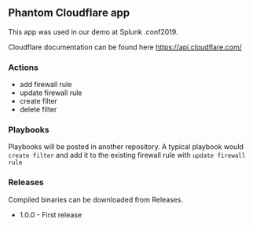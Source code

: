 ## Phantom Cloudflare app

This app was used in our demo at Splunk .conf2019. 

Cloudflare documentation can be found here https://api.cloudflare.com/

### Actions

 - add firewall rule
 - update firewall rule
 - create filter
 - delete filter
 

 
### Playbooks
Playbooks will be posted in another repository. A typical playbook would `create filter`
and add it to the existing firewall rule with `update firewall rule`


### Releases
Compiled binaries can be downloaded from Releases.

- 1.0.0 - First release